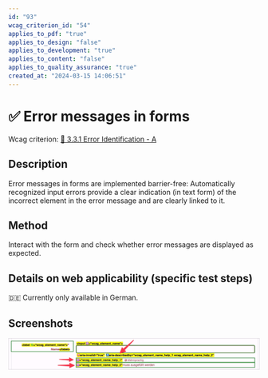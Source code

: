 ```yaml
---
id: "93"
wcag_criterion_id: "54"
applies_to_pdf: "true"
applies_to_design: "false"
applies_to_development: "true"
applies_to_content: "false"
applies_to_quality_assurance: "true"
created_at: "2024-03-15 14:06:51"
---
```


# ✅ Error messages in forms

Wcag criterion: [📜 3.3.1 Error Identification - A](..)

## Description

Error messages in forms are implemented barrier-free: Automatically recognized input errors provide a clear indication (in text form) of the incorrect element in the error message and are clearly linked to it.

## Method

Interact with the form and check whether error messages are displayed as expected.

## Details on web applicability (specific test steps)

🇩🇪 Currently only available in German.

## Screenshots

![Fehlermeldungen in A4AA](images/fehlermeldungen-in-a4aa.png)